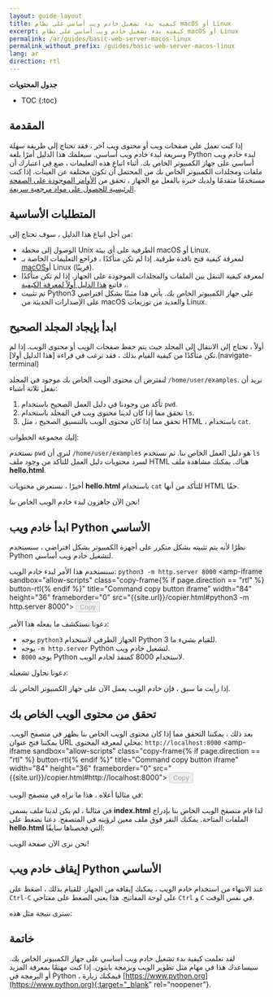 ```yaml
---
layout: guide-layout
title: كيفية بدء تشغيل خادم ويب أساسي على نظام macOS أو Linux
excerpt: كيفية بدء تشغيل خادم ويب أساسي على نظام macOS أو Linux
permalink: /ar/guides/basic-web-server-macos-linux
permalink_without_prefix: /guides/basic-web-server-macos-linux
lang: ar
direction: rtl
---
```


**جدول المحتويات**

* TOC
{:toc}

## المقدمة

إذا كنت تعمل على صفحات ويب أو محتوى ويب آخر ، فقد تحتاج إلى طريقة سهلة وسريعة لبدء خادم ويب أساسي. سيعلمك هذا الدليل أمرًا بلغة Python لبدء خادم ويب أساسي على جهاز الكمبيوتر الخاص بك. أثناء اتباع هذه التعليمات ، ضع في اعتبارك أن ملفات ومجلدات الكمبيوتر الخاص بك من المحتمل أن تكون مختلفة عن العينات. إذا كنت مستخدمًا متقدمًا ولديك خبرة بالفعل مع الجهاز ، تحقق من [الأوامر الموجودة على الصفحة الرئيسية للحصول على مواد مرجعية سريعة](/ar/).

## المتطلبات الأساسية

من أجل اتباع هذا الدليل ، سوف تحتاج إلى:

* الوصول إلى محطة Unix الطرفية على أي بيئة macOS أو Linux.
* لمعرفة كيفية فتح نافذة طرفية. إذا لم تكن متأكدًا ، فراجع التعليمات الخاصة بـ [macOS](open-terminal-macos)أو Linux (قريبًا).
* لمعرفة كيفية التنقل بين الملفات والمجلدات الموجودة على الجهاز. إذا لم تكن متأكدًا ، فاتبع [هذا الدليل أولاً لمعرفة الكيفية](navigate-terminal).
* تم تثبيت Python3 على جهاز الكمبيوتر الخاص بك. يأتي هذا مثبتًا بشكل افتراضي على الإصدارات الحديثة من macOS والعديد من توزيعات Linux.

## ابدأ بإيجاد المجلد الصحيح

أولاً ، تحتاج إلى الانتقال إلى المجلد حيث يتم حفظ صفحات الويب أو محتوى الويب. إذا لم تكن متأكدًا من كيفية القيام بذلك ، فقد ترغب في قراءة [هذا الدليل أولا].(navigate-terminal)

لنفترض أن محتوى الويب الخاص بك موجود في المجلد `/home/user/examples`. نريد أن نفعل ثلاثة أشياء:

1. تأكد من وجودنا في دليل العمل الصحيح باستخدام `pwd`.
2. تحقق مما إذا كان لدينا محتوى ويب في المجلد باستخدام `ls`.
3. تحقق مما إذا كان محتوى الويب بالتنسيق الصحيح ، مثل HTML ، باستخدام `cat`.

إليك مجموعة الخطوات:

<div class="center guideimages">
  <amp-anim src="/assets/guides/basic-web-server-macos-linux/checking-web-content-en.gif" width="665" height="387" alt="التنقل والتحقق من محتوى الويب" layout="responsive"></amp-anim>
</div>

نستخدم `pwd` لنرى أن `/home/user/examples` هو دليل العمل الخاص بنا. ثم نستخدم `ls` لسرد محتويات دليل العمل للتأكد من وجود ملف HTML هناك. يمكنك مشاهدة ملف **hello.html**.

أخيرًا ، نستعرض محتويات **hello.html** باستخدام `cat` للتأكد من أنها HTML حقًا.

نحن الآن جاهزون لبدء خادم الويب الخاص بنا!

## ابدأ خادم ويب Python الأساسي

نظرًا لأنه يتم تثبيته بشكل متكرر على أجهزة الكمبيوتر بشكل افتراضي ، سنستخدم Python لتشغيل خادم ويب أساسي.

سنستخدم هذا الأمر لبدء خادم الويب: `python3 -m http.server 8000` <amp-iframe sandbox="allow-scripts"
  class="copy-frame{% if page.direction == "rtl" %} button-rtl{% endif %}"
  title="Command copy button iframe"
  width="84"
  height="36"
  frameborder="0"
  src="{{site.url}}/copier.html#python3 -m http.server 8000">
  <button class="pure-button button-large button-primary"
    placeholder
    disabled>Copy</button>
</amp-iframe>

دعونا نستكشف ما يفعله هذا الأمر:

* يوجه `python3` الجهاز الطرفي لاستخدام Python 3 للقيام بشيء ما.
* يوجه `-m http.server` Python لتشغيل خادم ويب.
* `8000` يوجه Python لاستخدام 8000 كمنفذ لخادم الويب.

دعونا نحاول تشغيله:

<div class="center guideimages">
  <amp-anim src="/assets/guides/basic-web-server-macos-linux/start-python-http-server-en.gif" width="665" height="387" alt="ابدأ خادم الويب Python" layout="responsive"></amp-anim>
</div>

إذا رأيت ما سبق ، فإن خادم الويب يعمل الآن على جهاز الكمبيوتر الخاص بك.

## تحقق من محتوى الويب الخاص بك

بعد ذلك ، يمكننا التحقق مما إذا كان محتوى الويب الخاص بنا يظهر في متصفح الويب. يمكننا فتح عنوان URL محلي لمعرفة المحتوى: `http://localhost:8000` <amp-iframe sandbox="allow-scripts"
  class="copy-frame{% if page.direction == "rtl" %} button-rtl{% endif %}"
  title="Command copy button iframe"
  width="84"
  height="36"
  frameborder="0"
  src="{{site.url}}/copier.html#http://localhost:8000">
  <button class="pure-button button-large button-primary"
    placeholder
    disabled>Copy</button>
</amp-iframe>

في مثالنا أعلاه ، هذا ما نراه في متصفح الويب:

<div class="center guideimages">
  <amp-img src="/assets/guides/basic-web-server-macos-linux/directory-listing-en.png" width="665" height="387" alt="قائمة الدليل في متصفح الويب" layout="responsive"></amp-img>
</div>

في مثالنا ، لم يكن لدينا ملف يسمى **index.html** لذا قام متصفح الويب الخاص بنا بإدراج الملفات المتاحة. يمكنك النقر فوق ملف معين لرؤيته في المتصفح. دعنا نضغط على **hello.html** التي فحصناها سابقًا:

<div class="center guideimages">
  <amp-img src="/assets/guides/basic-web-server-macos-linux/hello-world-page-en.png" width="665" height="387" alt="قائمة الدليل في متصفح الويب" layout="responsive"></amp-img>
</div>

نحن نرى الآن صفحة الويب!

## إيقاف خادم ويب Python الأساسي

عند الانتهاء من استخدام خادم الويب ، يمكنك إيقافه من الجهاز. للقيام بذلك ، اضغط على `Ctrl-C` على لوحة المفاتيح. هذا يعني الضغط على مفتاحي `Ctrl` و `C` في نفس الوقت.

سترى نتيجة مثل هذه:

<div class="center guideimages">
  <amp-anim src="/assets/guides/basic-web-server-macos-linux/stop-python-http-server-en.gif" width="665" height="387" alt="أوقف خادم الويب Python" layout="responsive"></amp-anim>
</div>

## خاتمة

لقد تعلمت كيفية بدء تشغيل خادم ويب أساسي على جهاز الكمبيوتر الخاص بك. سيساعدك هذا في مهام مثل تطوير الويب وبرمجة بايثون. إذا كنت مهتمًا بمعرفة المزيد أو البرمجة في Python ، فيمكنك زيارة [https://www.python.org](https://www.python.org){:target="_blank" rel="noopener"}.